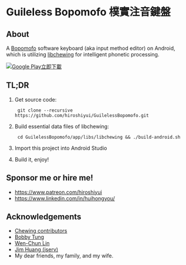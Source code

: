 # Guileless Bopomofo 樸實注音鍵盤

## About

A [Bopomofo](https://en.wikipedia.org/wiki/Bopomofo) software keyboard (aka input method editor) on Android, which is utilizing [libchewing](http://chewing.im/) for intelligent phonetic processing.

<a href='https://play.google.com/store/apps/details?id=org.ghostsinthelab.apps.guilelessbopomofo&pcampaignid=pcampaignidMKT-Other-global-all-co-prtnr-py-PartBadge-Mar2515-1'><img alt='Google Play立即下載' src='https://play.google.com/intl/en_us/badges/static/images/badges/zh-tw_badge_web_generic.png'/></a>

## TL;DR

1. Get source code:

        git clone --recursive https://github.com/hiroshiyui/GuilelessBopomofo.git

1. Build essential data files of libchewing:

        cd GuilelessBopomofo/app/libs/libchewing && ./build-android.sh

1. Import this project into Android Studio

1. Build it, enjoy!

## Sponsor me or hire me!

* https://www.patreon.com/hiroshiyui
* https://www.linkedin.com/in/huihongyou/

## Acknowledgements

* [Chewing contributors](http://chewing.im/about.html)
* [Bobby Tung](https://bobtung.medium.com/)
* [Wen-Chun Lin](https://github.com/cataska)
* [Jim Huang (jserv)](https://github.com/jserv)
* My dear friends, my family, and my wife.